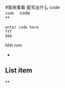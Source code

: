 #我来看看
能写出什么
	  code  
	  `code  `
				code  
				**

    enter code here
    fff
    bbb
  hhh
         nnn
         

 - 

List item
---------

**
	
